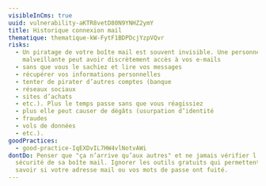 ```yaml
---
visibleInCms: true
uuid: vulnerability-aKTR8vetD80N9YNHZ2ymY
title: Historique connexion mail
thematique: thematique-kW-FytF1BDPDcjYzpVQvr
risks:
  - Un piratage de votre boîte mail est souvent invisible. Une personne
    malveillante peut avoir discrètement accès à vos e-mails
  - sans que vous le sachiez et lire vos messages
  - récupérer vos informations personnelles
  - tenter de pirater d’autres comptes (banque
  - réseaux sociaux
  - sites d’achats
  - etc.). Plus le temps passe sans que vous réagissiez
  - plus elle peut causer de dégâts (usurpation d’identité
  - fraudes
  - vols de données
  - etc.).
goodPractices:
  - good-practice-IqEXDvIL7HW4vlNotvAWi
dontDo: Penser que "ça n’arrive qu’aux autres" et ne jamais vérifier l’état de
  sécurité de sa boîte mail. Ignorer les outils gratuits qui permettent de
  savoir si votre adresse mail ou vos mots de passe ont fuité.
---
```

